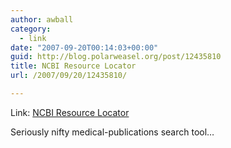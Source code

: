 ```yaml
---
author: awball
category:
  - link
date: "2007-09-20T00:14:03+00:00"
guid: http://blog.polarweasel.org/post/12435810
title: NCBI Resource Locator
url: /2007/09/20/12435810/

---
```

Link: [NCBI Resource Locator](http://view.ncbi.nlm.nih.gov/)

Seriously nifty medical-publications search tool…
